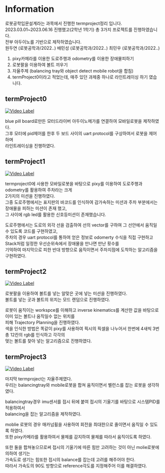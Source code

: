 # Information
로봇공학입문설계라는 과목에서 진행한 termproject정리 입니다.  
2023.03.01~2023.06.16 진행했고(2학년 1학기) 총 3가지 프로젝트를 진행하였습니다.  
전부 아두이노를 기반으로 제작하였습니다.  
원두연 (로봇공학과/2022..)
배민성 (로봇공학과/2022..)
최민우 (로봇공학과/2022..)
1. pixy카메라를 이용한 도로주행과 odometry를 이용한 장애물피하기
2. 로봇팔을 이용하여 볼트 끼우기
3. 자율주제 (balancing tray와 object detect mobile robot을 합침)  
4. termProject0이라고 적었는데, 매주 있던 과제중 하나로 라인트레이싱 하기 였습니다.  

## termProject0
[![Video Label](http://img.youtube.com/vi/ghHa1IlgGxM/0.jpg)](https://youtu.be/ghHa1IlgGxM)


blue pill board로만든 모터드라이버 아두이노메가를 연결하여 모바일로봇을 제작하였다.  
그후 모터에 pid제어를 한후 두 보드 사이의 uart protocol를 구상하여서 로봇을 제어하며  
라인트레이싱을 진행하였다.

## termProject1
[![Video Label](http://img.youtube.com/vi/mAp53yD6Okc/0.jpg)](https://youtu.be/mAp53yD6Okc)

termproject0에 사용한 모바일로봇을 바탕으로 pixy를 이용하여 도로주행과 odometry를 활용하여 주차라는 크게  
2가지의 미션을 진행하였다.  
그중 도로주행에서는 표지판의 바코드를 인식하여 감가속하는 미션과 주차 부분에서는 장애물을 피하는 미션이 존재 했고,  
그 사이에 rgb led를 활용한 신호등미션이 존재했습니다.  

도로주행에서는 도로의 외각 선을 검출하여 선의 vector를 구하여 그 선안에서 움직일수 있도록 코드를 구현하였고,  
주차의 경우 uart protocol를 통하여 얻은 정보로 odomerty 수식을 직접 구현하고 
Stack처럼 일정한 우선순위속에서 장애물을 만나면 만난 횟수를  
기억하여 마지막으로 피한 반대 방향으로 움직이면서 주차지점에 도착하는 알고리즘을 구현하였다.

## termProject2
[![Video Label](http://img.youtube.com/vi/IdN1mbT2LjY/0.jpg)](https://youtu.be/IdN1mbT2LjY)

로봇팔을 이용하여 볼트를 넣는 알맞은 곳에 넣는 미션을 진행하였다.  
볼트를 넣는 곳과 볼트의 위치는 모드 랜덤으로 진행하였다.  

로봇이 움직이는 workspce를 이해하고 inverse kinematics를 계산한 값을 바탕으로 이미 있는 볼트나 움직일수 없는 위치를  
피해 Trajectory Planning을 진행하였다.  
색을 인식한 방법은 똑같이 pixy를 사용하여 픽시의 픽셀을 나누어서 한번에 4새씩 3번 총 12칸의 rgb를 인식하고 각각의  
멎는 볼트를 찾아 넣는 알고리즘으로 진행하였다.

## termProject3
[![Video Label](http://img.youtube.com/vi/ILr9IeQixqk/0.jpg)](https://youtu.be/ILr9IeQixqk)

마지막 termproject는 자율주제였다.  
우리는 balancingtray와 mobile로봇을 합쳐 움직이면서 벨런스를 잡는 로봇을 생각하였다. 

balancingtray경우 imu센서를 접시 뒤에 붙여 접시의 기울기를 바탕으로 시스템PID를 적용하여서   
balancing을 잡는 알고리즘을 제작하였다.  

moblie 로봇의 경우 매카넘휠을 사용하여 회전을 최대한으로 줄이면서 움직일 수 있도록 하였다.  
또한 pixy카메라를 활용하여서 물체를 감지하여 물체를 따라서 움직이도록 하였다.  

또한 둘을 합쳐놓으므로써 접시의 기울기에 따른 힘만 고려하는 것이 아닌 molie로봇에의하여 생기는  
가속도로 생기는 힘또한 접시의 balance를 잡는데 고려를 해주어야 한다.  
따라서 가속도의 90도 방향으로 reference각도를 지정해주어 이를 해결하였다.
